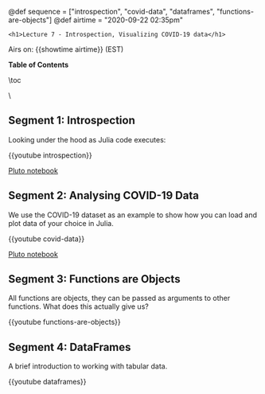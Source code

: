 @def sequence = ["introspection", "covid-data", "dataframes", "functions-are-objects"]
@def airtime = "2020-09-22 02:35pm"
~~~
<h1>Lecture 7 - Introspection, Visualizing COVID-19 data</h1>
~~~

Airs on: {{showtime airtime}} (EST)

**Table of Contents**

\toc

\\

## Segment 1: Introspection

Looking under the hood as Julia code executes:

{{youtube introspection}}

[Pluto notebook](https://github.com/mitmath/18S191/blob/master/lecture_notebooks/week4/01-introspection.jl)

## Segment 2: Analysing COVID-19 Data

We use the COVID-19 dataset as an example to show how you can load and plot data of your choice in Julia.

{{youtube covid-data}}

[Pluto notebook](https://github.com/mitmath/18S191/blob/master/lecture_notebooks/week4/02-covid_data.jl)

## Segment 3: Functions are Objects

All functions are objects, they can be passed as arguments to other functions. What does this actually give us?

{{youtube functions-are-objects}}

## Segment 4: DataFrames

A brief introduction to working with tabular data.

{{youtube dataframes}}

